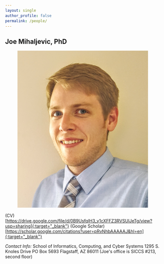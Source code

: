 ```yaml
---
layout: single
author_profile: false
permalink: /people/
---
```


## Joe Mihaljevic, PhD
<figure>
  <img src="/images/bio-photo.jpg">
</figure>


(CV)[https://drive.google.com/file/d/0B9UsfqlH3_y1cXFFZ3RVSUlJeTg/view?usp=sharing]{:target="_blank"}
(Google Scholar)[https://scholar.google.com/citations?user=pRvNhbAAAAAJ&hl=en]{:target="_blank"}

*Contact Info:*
School of Informatics, Computing, and Cyber Systems
1295 S. Knoles Drive 
PO Box 5693 
Flagstaff, AZ 86011
(Joe's office is SICCS #213, second floor)

